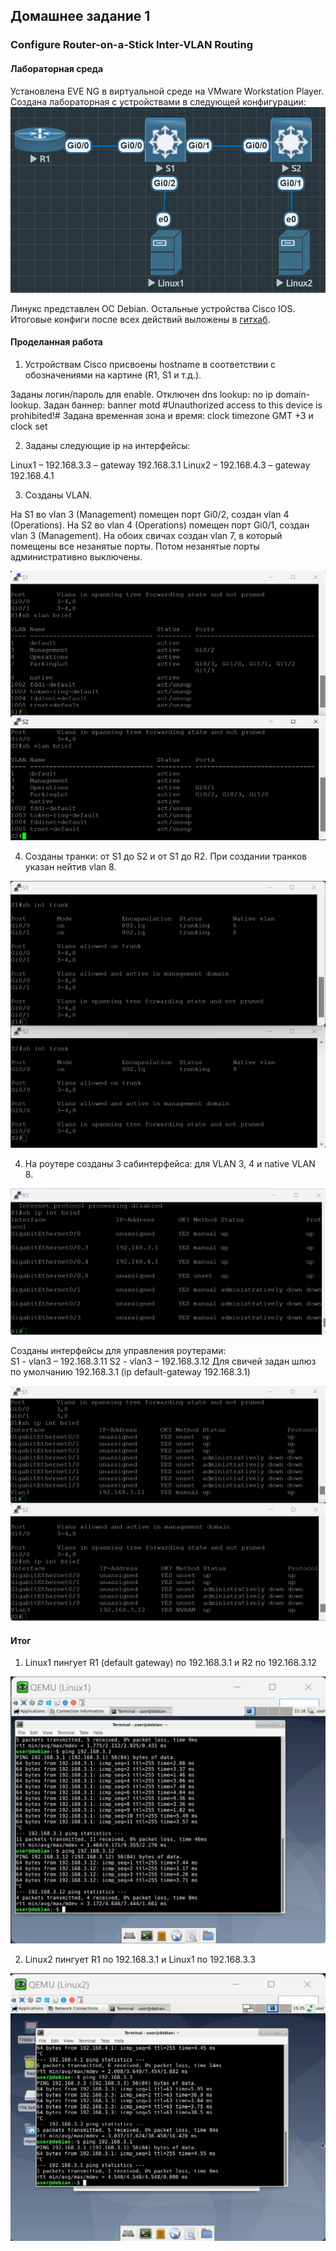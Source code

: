 ## Домашнее задание 1

###  Configure Router-on-a-Stick Inter-VLAN Routing

#### Лабораторная среда 
Установлена EVE NG в виртуальной среде на VMware Workstation Player.
Создана лабораторная с устройствами в следующей конфигурации:
![scheme](https://github.com/Yadwig/network-labs-otus-2024/blob/main/homework-1/pictures/eve-scheme.png?raw=true)

Линукс представлен ОС Debian. Остальные устройства Cisco IOS.
Итоговые конфиги после всех действий выложены в [гитхаб](https://github.com/Yadwig/network-labs-otus-2024/tree/main/homework-1/config).

  
#### Проделанная работа
1) Устройствам Cisco присвоены hostname в соответствии с обозначениями на картине (R1, S1 и т.д.).

Заданы логин/пароль для enable.
Отключен dns lookup: no ip domain-lookup.
Задан баннер: banner motd #Unauthorized access to this device is prohibited!#
Задана временная зона и время: clock timezone GMT +3 и clock set

2) Заданы следующие ip на интерфейсы:

Linux1 – 192.168.3.3 – gateway 192.168.3.1
Linux2 – 192.168.4.3 – gateway 192.168.4.1

3) Созданы VLAN.

На S1 во vlan 3 (Management) помещен порт Gi0/2, создан vlan 4 (Operations).
На S2 во vlan 4 (Operations) помещен порт Gi0/1, cоздан vlan 3 (Management).
На обоих свичах создан vlan 7, в который помещены все незанятые порты. Потом незанятые порты административно выключены.

![sh-vlan-brief](https://github.com/Yadwig/network-labs-otus-2024/blob/main/homework-1/pictures/sh-vlan-brief.png?raw=true)

 
4) Созданы транки: от S1 до S2 и от S1 до R2. При создании транков указан нейтив vlan 8.

![sh-int-trunk](https://github.com/Yadwig/network-labs-otus-2024/blob/main/homework-1/pictures/sh-int-trunk.png?raw=true)

  
4) На роутере созданы 3 сабинтерфейса: для VLAN 3, 4 и native VLAN 8.

![sh-ip-int-brief-r1](https://github.com/Yadwig/network-labs-otus-2024/blob/main/homework-1/pictures/sh-ip-int-brief-r1.png?raw=true)

Созданы интерфейсы для управления роутерами:  
S1 - vlan3 – 192.168.3.11
S2 - vlan3 – 192.168.3.12
Для свичей задан шлюз по умолчанию 192.168.3.1 (ip default-gateway 192.168.3.1)

![sh-ip-int-brief-s1-s2](https://github.com/Yadwig/network-labs-otus-2024/blob/main/homework-1/pictures/sh-ip-int-brief-s1-s2.png?raw=true)
 
  

####  Итог

1) Linux1 пингует R1 (default gateway) по 192.168.3.1 и R2 по 192.168.3.12

![enter image description here](https://github.com/Yadwig/network-labs-otus-2024/blob/main/homework-1/pictures/ping-from-linux1.png?raw=true)

2) Linux2 пингует R1 по 192.168.3.1 и Linux1 по 192.168.3.3

![enter image description here](https://github.com/Yadwig/network-labs-otus-2024/blob/main/homework-1/pictures/ping-from-linux2.png?raw=true)
